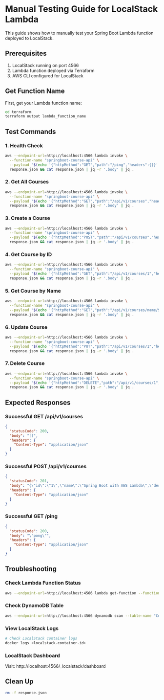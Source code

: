 # Manual Testing Guide for LocalStack Lambda

This guide shows how to manually test your Spring Boot Lambda function deployed to LocalStack.

## Prerequisites

1. LocalStack running on port 4566
2. Lambda function deployed via Terraform
3. AWS CLI configured for LocalStack

## Get Function Name

First, get your Lambda function name:

```bash
cd terraform
terraform output lambda_function_name
```

## Test Commands

### 1. Health Check
```bash
aws --endpoint-url=http://localhost:4566 lambda invoke \
  --function-name "springboot-course-api" \
  --payload "$(echo '{"httpMethod":"GET","path":"/ping","headers":{}}' | base64)" \
  response.json && cat response.json | jq -r '.body' | jq .
```

### 2. Get All Courses
```bash
aws --endpoint-url=http://localhost:4566 lambda invoke \
  --function-name "springboot-course-api" \
  --payload "$(echo '{"httpMethod":"GET","path":"/api/v1/courses","headers":{"Content-Type":"application/json"}}' | base64)" \
  response.json && cat response.json | jq -r '.body' | jq .
```

### 3. Create a Course
```bash
aws --endpoint-url=http://localhost:4566 lambda invoke \
  --function-name "springboot-course-api" \
  --payload "$(echo '{"httpMethod":"POST","path":"/api/v1/courses","headers":{"Content-Type":"application/json"},"body":"{\"id\":\"1\",\"name\":\"Spring Boot with AWS Lambda\",\"description\":\"Learn to build serverless applications with Spring Boot\"}"}' | base64)" \
  response.json && cat response.json | jq -r '.body' | jq .
```

### 4. Get Course by ID
```bash
aws --endpoint-url=http://localhost:4566 lambda invoke \
  --function-name "springboot-course-api" \
  --payload "$(echo '{"httpMethod":"GET","path":"/api/v1/courses/1","headers":{"Content-Type":"application/json"}}' | base64)" \
  response.json && cat response.json | jq -r '.body' | jq .
```

### 5. Get Course by Name
```bash
aws --endpoint-url=http://localhost:4566 lambda invoke \
  --function-name "springboot-course-api" \
  --payload "$(echo '{"httpMethod":"GET","path":"/api/v1/courses/name/Spring Boot with AWS Lambda","headers":{"Content-Type":"application/json"}}' | base64)" \
  response.json && cat response.json | jq -r '.body' | jq .
```

### 6. Update Course
```bash
aws --endpoint-url=http://localhost:4566 lambda invoke \
  --function-name "springboot-course-api" \
  --payload "$(echo '{"httpMethod":"PUT","path":"/api/v1/courses/1","headers":{"Content-Type":"application/json"},"body":"{\"id\":\"1\",\"name\":\"Spring Boot with AWS Lambda - Updated\",\"description\":\"Updated description\"}"}' | base64)" \
  response.json && cat response.json | jq -r '.body' | jq .
```

### 7. Delete Course
```bash
aws --endpoint-url=http://localhost:4566 lambda invoke \
  --function-name "springboot-course-api" \
  --payload "$(echo '{"httpMethod":"DELETE","path":"/api/v1/courses/1","headers":{"Content-Type":"application/json"}}' | base64)" \
  response.json && cat response.json | jq -r '.body' | jq .
```

## Expected Responses

### Successful GET /api/v1/courses
```json
{
  "statusCode": 200,
  "body": "[]",
  "headers": {
    "Content-Type": "application/json"
  }
}
```

### Successful POST /api/v1/courses
```json
{
  "statusCode": 201,
  "body": "{\"id\":\"1\",\"name\":\"Spring Boot with AWS Lambda\",\"description\":\"Learn to build serverless applications with Spring Boot\"}",
  "headers": {
    "Content-Type": "application/json"
  }
}
```

### Successful GET /ping
```json
{
  "statusCode": 200,
  "body": "\"pong\"",
  "headers": {
    "Content-Type": "application/json"
  }
}
```

## Troubleshooting

### Check Lambda Function Status
```bash
aws --endpoint-url=http://localhost:4566 lambda get-function --function-name "springboot-course-api"
```

### Check DynamoDB Table
```bash
aws --endpoint-url=http://localhost:4566 dynamodb scan --table-name "Course"
```

### View LocalStack Logs
```bash
# Check LocalStack container logs
docker logs <localstack-container-id>
```

### LocalStack Dashboard
Visit: http://localhost:4566/_localstack/dashboard

## Clean Up
```bash
rm -f response.json
``` 